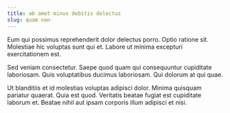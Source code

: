 ```yaml
---
title: ab amet minus debitis delectus
slug: quam non
---
```


Eum qui possimus reprehenderit dolor delectus porro. Optio ratione sit. Molestiae hic voluptas sunt qui et. Labore ut minima excepturi exercitationem est.

Sed veniam consectetur. Saepe quod quam qui consequuntur cupiditate laboriosam. Quis voluptatibus ducimus laboriosam. Qui dolorum at qui quae.

Ut blanditiis et id molestias voluptas adipisci dolor. Minima quisquam pariatur quaerat. Quia est quod. Veritatis beatae fugiat est cupiditate laborum et. Beatae nihil aut ipsam corporis illum adipisci et nisi.
